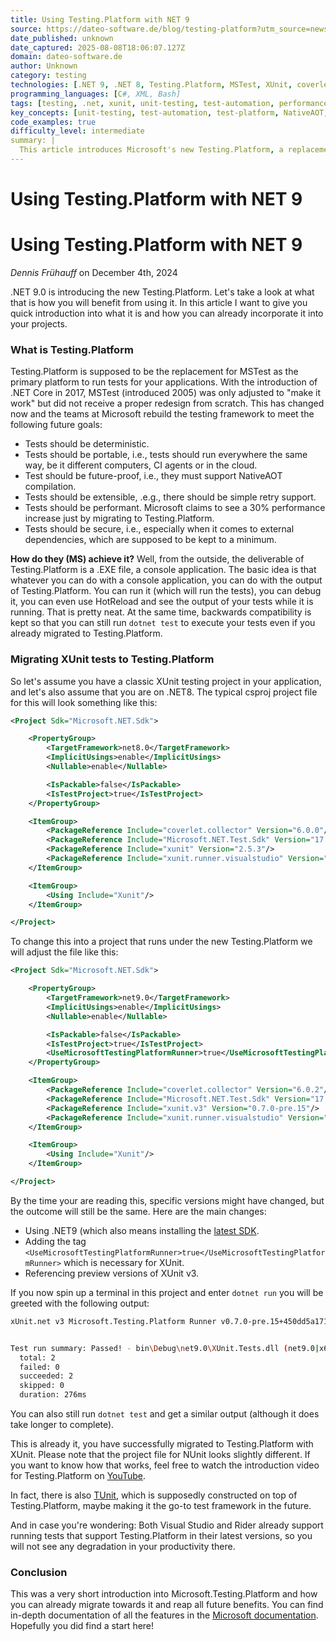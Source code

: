 ```yaml
---
title: Using Testing.Platform with NET 9
source: https://dateo-software.de/blog/testing-platform?utm_source=newsletter.csharpdigest.net&utm_medium=newsletter&utm_campaign=lesser-known-clr-gc-handles&_bhlid=d0033b9fb4107e820ccba437b23b0df2a0ed018a
date_published: unknown
date_captured: 2025-08-08T18:06:07.127Z
domain: dateo-software.de
author: Unknown
category: testing
technologies: [.NET 9, .NET 8, Testing.Platform, MSTest, XUnit, coverlet.collector, Microsoft.NET.Test.Sdk, xunit.runner.visualstudio, NUnit, TUnit, Visual Studio, Rider]
programming_languages: [C#, XML, Bash]
tags: [testing, .net, xunit, unit-testing, test-automation, performance, migration, dotnet-9, test-framework]
key_concepts: [unit-testing, test-automation, test-platform, NativeAOT, HotReload, backwards-compatibility, project-configuration, performance-optimization]
code_examples: true
difficulty_level: intermediate
summary: |
  This article introduces Microsoft's new Testing.Platform, a replacement for MSTest designed for modern .NET applications. It highlights key goals such as determinism, portability, NativeAOT support, extensibility, performance, and security. The author explains that Testing.Platform delivers an executable console application for running tests, supporting features like HotReload. A practical guide demonstrates how to migrate an existing XUnit .NET 8 project to use Testing.Platform with .NET 9, involving changes to the `.csproj` file and referencing preview packages. The article concludes by mentioning support in Visual Studio and Rider and points to further documentation.
---
```

# Using Testing.Platform with NET 9

# Using Testing.Platform with NET 9

_Dennis Frühauff_ on December 4th, 2024

.NET 9.0 is introducing the new Testing.Platform. Let's take a look at what that is how you will benefit from using it.
In this article I want to give you quick introduction into what it is and how you can already incorporate it into your projects.

### What is Testing.Platform

Testing.Platform is supposed to be the replacement for MSTest as the primary platform to run tests for your applications. With the introduction of .NET Core in 2017, MSTest (introduced 2005) was only adjusted to "make it work" but did not receive a proper redesign from scratch. This has changed now and the teams at Microsoft rebuild the testing framework to meet the following future goals:

*   Tests should be deterministic.
*   Tests should be portable, i.e., tests should run everywhere the same way, be it different computers, CI agents or in the cloud.
*   Test should be future-proof, i.e., they must support NativeAOT compilation.
*   Tests should be extensible, .e.g., there should be simple retry support.
*   Tests should be performant. Microsoft claims to see a 30% performance increase just by migrating to Testing.Platform.
*   Tests should be secure, i.e., especially when it comes to external dependencies, which are supposed to be kept to a minimum.

**How do they (MS) achieve it?**
Well, from the outside, the deliverable of Testing.Platform is a .EXE file, a console application. The basic idea is that whatever you can do with a console application, you can do with the output of Testing.Platform. You can run it (which will run the tests), you can debug it, you can even use HotReload and see the output of your tests while it is running.
That is pretty neat.
At the same time, backwards compatibility is kept so that you can still run `dotnet test` to execute your tests even if you already migrated to Testing.Platform.

### Migrating XUnit tests to Testing.Platform

So let's assume you have a classic XUnit testing project in your application, and let's also assume that you are on .NET8. The typical csproj project file for this will look something like this:

```xml
<Project Sdk="Microsoft.NET.Sdk">

    <PropertyGroup>
        <TargetFramework>net8.0</TargetFramework>
        <ImplicitUsings>enable</ImplicitUsings>
        <Nullable>enable</Nullable>

        <IsPackable>false</IsPackable>
        <IsTestProject>true</IsTestProject>
    </PropertyGroup>

    <ItemGroup>
        <PackageReference Include="coverlet.collector" Version="6.0.0"/>
        <PackageReference Include="Microsoft.NET.Test.Sdk" Version="17.8.0"/>
        <PackageReference Include="xunit" Version="2.5.3"/>
        <PackageReference Include="xunit.runner.visualstudio" Version="2.5.3"/>
    </ItemGroup>

    <ItemGroup>
        <Using Include="Xunit"/>
    </ItemGroup>

</Project>
```

To change this into a project that runs under the new Testing.Platform we will adjust the file like this:

```xml
<Project Sdk="Microsoft.NET.Sdk">

    <PropertyGroup>
        <TargetFramework>net9.0</TargetFramework>
        <ImplicitUsings>enable</ImplicitUsings>
        <Nullable>enable</Nullable>

        <IsPackable>false</IsPackable>
        <IsTestProject>true</IsTestProject>
        <UseMicrosoftTestingPlatformRunner>true</UseMicrosoftTestingPlatformRunner>
    </PropertyGroup>

    <ItemGroup>
        <PackageReference Include="coverlet.collector" Version="6.0.2"/>
        <PackageReference Include="Microsoft.NET.Test.Sdk" Version="17.11.1"/>
        <PackageReference Include="xunit.v3" Version="0.7.0-pre.15"/>
        <PackageReference Include="xunit.runner.visualstudio" Version="3.0.0-pre.49"/>
    </ItemGroup>

    <ItemGroup>
        <Using Include="Xunit"/>
    </ItemGroup>

</Project>
```

By the time your are reading this, specific versions might have changed, but the outcome will still be the same. Here are the main changes:

*   Using .NET9 (which also means installing the [latest SDK](https://dotnet.microsoft.com/en-us/download/visual-studio-sdks).
*   Adding the tag `<UseMicrosoftTestingPlatformRunner>true</UseMicrosoftTestingPlatformRunner>` which is necessary for XUnit.
*   Referencing preview versions of XUnit v3.

If you now spin up a terminal in this project and enter `dotnet run` you will be greeted with the following output:

```bash
xUnit.net v3 Microsoft.Testing.Platform Runner v0.7.0-pre.15+450dd5a171 (64-bit .NET 9.0.0)


Test run summary: Passed! - bin\Debug\net9.0\XUnit.Tests.dll (net9.0|x64)
  total: 2
  failed: 0
  succeeded: 2
  skipped: 0
  duration: 276ms
```

You can also still run `dotnet test` and get a similar output (although it does take longer to complete).

This is already it, you have successfully migrated to Testing.Platform with XUnit.
Please note that the project file for NUnit looks slightly different. If you want to know how that works, feel free to watch the introduction video for Testing.Platform on [YouTube](https://www.youtube.com/watch?v=9Jz47Ze9LOI).

In fact, there is also [TUnit](https://github.com/thomhurst/TUnit), which is supposedly constructed on top of Testing.Platform, maybe making it the go-to test framework in the future.

And in case you're wondering: Both Visual Studio and Rider already support running tests that support Testing.Platform in their latest versions, so you will not see any degradation in your productivity there.

### Conclusion

This was a very short introduction into Microsoft.Testing.Platform and how you can already migrate towards it and reap all future benefits.
You can find in-depth documentation of all the features in the [Microsoft documentation](https://learn.microsoft.com/en-us/dotnet/core/testing/unit-testing-platform-intro?view=vs-2022&tabs=dotnetcli). Hopefully you did find a start here!